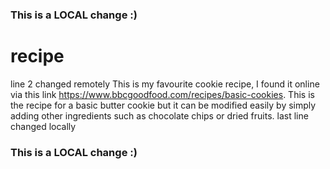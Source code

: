 ### This is a LOCAL change :)
# recipe
line 2 changed remotely
This is my favourite cookie recipe, I found it online via this link https://www.bbcgoodfood.com/recipes/basic-cookies. 
This is the recipe for a basic butter cookie but it can be modified easily by simply adding other ingredients such as chocolate chips or dried fruits.
last line changed locally
### This is a LOCAL change :)